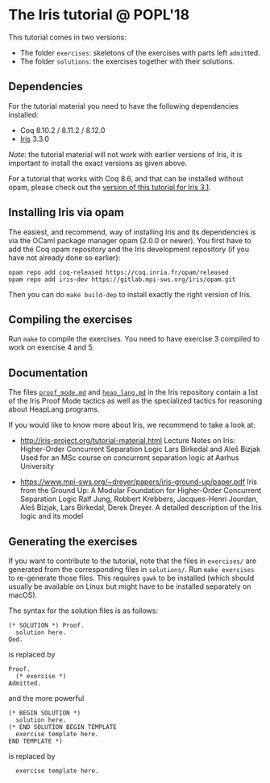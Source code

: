 # The Iris tutorial @ POPL'18

This tutorial comes in two versions:

- The folder `exercises`: skeletons of the exercises with parts left `admit`ted.
- The folder `solutions`: the exercises together with their solutions.

## Dependencies

For the tutorial material you need to have the following dependencies installed:

- Coq 8.10.2 / 8.11.2 / 8.12.0
- [Iris](https://gitlab.mpi-sws.org/iris/iris) 3.3.0

*Note:* the tutorial material will not work with earlier versions of Iris, it
is important to install the exact versions as given above.

For a tutorial that works with Coq 8.6, and that can be installed without opam,
please check out the
[version of this tutorial for Iris 3.1](https://gitlab.mpi-sws.org/iris/tutorial-popl18/tree/iris-3.1.0).

## Installing Iris via opam

The easiest, and recommend, way of installing Iris and its dependencies is via
the OCaml package manager opam (2.0.0 or newer). You first have to add the Coq
opam repository and the Iris development repository (if you have not already
done so earlier):

    opam repo add coq-released https://coq.inria.fr/opam/released
    opam repo add iris-dev https://gitlab.mpi-sws.org/iris/opam.git

Then you can do `make build-dep` to install exactly the right version of Iris.

## Compiling the exercises

Run `make` to compile the exercises. You need to have exercise 3 compiled to
work on exercise 4 and 5.

## Documentation

The files [`proof_mode.md`] and [`heap_lang.md`] in the Iris repository contain a
list of the Iris Proof Mode tactics as well as the specialized tactics for
reasoning about HeapLang programs.

[`proof_mode.md`]: https://gitlab.mpi-sws.org/iris/iris/blob/master/docs/proof_mode.md
[`heap_lang.md`]: https://gitlab.mpi-sws.org/iris/iris/blob/master/docs/heap_lang.md

If you would like to know more about Iris, we recommend to take a look at:

- http://iris-project.org/tutorial-material.html
  Lecture Notes on Iris: Higher-Order Concurrent Separation Logic
  Lars Birkedal and Aleš Bizjak
  Used for an MSc course on concurrent separation logic at Aarhus University

- https://www.mpi-sws.org/~dreyer/papers/iris-ground-up/paper.pdf
  Iris from the Ground Up: A Modular Foundation for Higher-Order Concurrent
  Separation Logic
  Ralf Jung, Robbert Krebbers, Jacques-Henri Jourdan, Aleš Bizjak, Lars
  Birkedal, Derek Dreyer.
  A detailed description of the Iris logic and its model

## Generating the exercises

If you want to contribute to the tutorial, note that the files in `exercises/`
are generated from the corresponding files in `solutions/`. Run `make exercises`
to re-generate those files. This requires `gawk` to be installed (which should
usually be available on Linux but might have to be installed separately on
macOS).

The syntax for the solution files is as follows:
```
(* SOLUTION *) Proof.
  solution here.
Qed.
```
is replaced by
```
Proof.
  (* exercise *)
Admitted.
```
and the more powerful
```
(* BEGIN SOLUTION *)
  solution here.
(* END SOLUTION BEGIN TEMPLATE
  exercise template here.
END TEMPLATE *)
```
is replaced by
```
  exercise template here.
```
